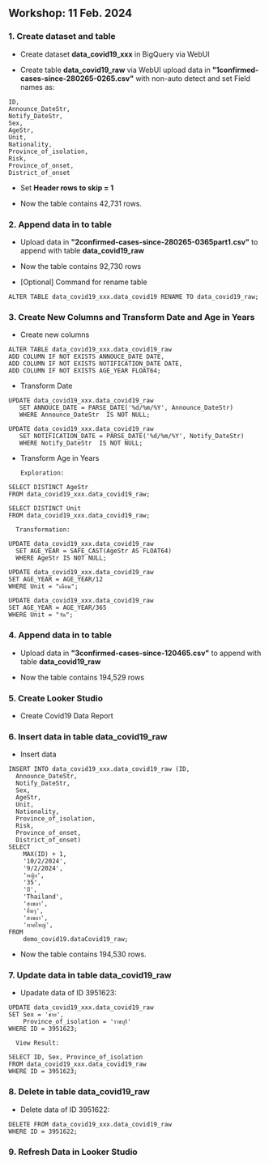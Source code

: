 ## Workshop: 11 Feb. 2024 


### 1. Create dataset and table 
- Create dataset **data_covid19_xxx** in BigQuery via WebUI 

- Create table **data_covid19_raw** via WebUI upload data in  **"1confirmed-cases-since-280265-0265.csv"** with non-auto detect and set Field names as:

```
ID, 
Announce_DateStr,
Notify_DateStr, 
Sex, 
AgeStr, 
Unit, 
Nationality, 
Province_of_isolation, 
Risk, 
Province_of_onset, 
District_of_onset
```


- Set **Header rows to skip = 1**

- Now the table contains 42,731 rows.

### 2. Append data in to table 
- Upload data in **"2confirmed-cases-since-280265-0365part1.csv"** to append with table **data_covid19_raw** 


- Now the table contains 92,730 rows

- [Optional] Command for rename table

```
ALTER TABLE data_covid19_xxx.data_covid19 RENAME TO data_covid19_raw;
```

### 3. Create New Columns and Transform Date and Age in Years 
- Create new columns

```
ALTER TABLE data_covid19_xxx.data_covid19_raw
ADD COLUMN IF NOT EXISTS ANNOUCE_DATE DATE,
ADD COLUMN IF NOT EXISTS NOTIFICATION_DATE DATE,
ADD COLUMN IF NOT EXISTS AGE_YEAR FLOAT64;
```

- Transform Date

```
UPDATE data_covid19_xxx.data_covid19_raw
   SET ANNOUCE_DATE = PARSE_DATE('%d/%m/%Y', Announce_DateStr)
   WHERE Announce_DateStr  IS NOT NULL;

```

```
UPDATE data_covid19_xxx.data_covid19_raw
   SET NOTIFICATION_DATE = PARSE_DATE('%d/%m/%Y', Notify_DateStr)
   WHERE Notify_DateStr  IS NOT NULL;
```

- Transform Age in Years 

      Exploration:

```
SELECT DISTINCT AgeStr
FROM data_covid19_xxx.data_covid19_raw;
```

```
SELECT DISTINCT Unit
FROM data_covid19_xxx.data_covid19_raw;
```

      Transformation:

```
UPDATE data_covid19_xxx.data_covid19_raw
  SET AGE_YEAR = SAFE_CAST(AgeStr AS FLOAT64)
  WHERE AgeStr IS NOT NULL;
```
  
```
UPDATE data_covid19_xxx.data_covid19_raw
SET AGE_YEAR = AGE_YEAR/12
WHERE Unit = "เดือน";

UPDATE data_covid19_xxx.data_covid19_raw
SET AGE_YEAR = AGE_YEAR/365
WHERE Unit = "วัน";
```

### 4. Append data in to table 
- Upload data in **"3confirmed-cases-since-120465.csv"** to append with table **data_covid19_raw** 


- Now the table contains 194,529  rows

### 5. Create Looker Studio 

- Create Covid19 Data Report

### 6. Insert data in table **data_covid19_raw** 

- Insert data

```
INSERT INTO data_covid19_xxx.data_covid19_raw (ID, 
  Announce_DateStr,
  Notify_DateStr, 
  Sex, 
  AgeStr, 
  Unit, 
  Nationality, 
  Province_of_isolation, 
  Risk, 
  Province_of_onset, 
  District_of_onset)
SELECT 
    MAX(ID) + 1,
    '10/2/2024', 
    '9/2/2024', 
    'หญิง', 
    '35', 
    'ปี', 
    'Thailand', 
    'สงขลา', 
    'อื่นๆ', 
    'สงขลา', 
    'หาดใหญ่', 
FROM 
    demo_covid19.dataCovid19_raw;
```


- Now the table contains 194,530 rows.


### 7. Update data in table **data_covid19_raw** 

- Upadate data of ID 3951623:

```
UPDATE data_covid19_xxx.data_covid19_raw
SET Sex = 'ชาย',
    Province_of_isolation = 'ราชบุรี'
WHERE ID = 3951623;
```

      View Result:
```
SELECT ID, Sex, Province_of_isolation
FROM data_covid19_xxx.data_covid19_raw
WHERE ID = 3951623;
```
### 8. Delete in table **data_covid19_raw** 

- Delete data of ID 3951622:

```
DELETE FROM data_covid19_xxx.data_covid19_raw
WHERE ID = 3951622;
```

### 9. Refresh Data in Looker Studio


